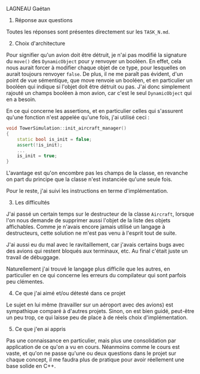 LAGNEAU Gaétan

1) Réponse aux questions

Toutes les réponses sont présentes directement sur les `TASK_N.md`.

2) Choix d'architecture

Pour signifier qu'un avion doit être détruit, je n'ai pas modifié la signature du `move()` des `DynamicObject` pour y renvoyer un booléen.
En effet, cela nous aurait forcer à modifier chaque objet de ce type, pour lesquelles on aurait toujours renvoyer `false`.
De plus, il ne me paraît pas évident, d'un point de vue sémentique, que move renvoie un booléen, et en particulier un booléen qui indique 
si l'objet doit être détruit ou pas. J'ai donc simplement rajouté un champs booléen à mon avion, car c'est le seul `DynamicObject` qui en a besoin.

En ce qui concerne les assertions, et en particulier celles qui s'assurent qu'une fonction n'est appelée qu'une fois,
j'ai utilisé ceci :

```cpp
void TowerSimulation::init_aircraft_manager()
{
    static bool is_init = false;
    assert(!is_init);
    ...
    is_init = true;
}
```

L'avantage est qu'on encombre pas les champs de la classe, en revanche on part du principe que la classe n'est instanciée qu'une seule fois.

Pour le reste, j'ai suivi les instructions en terme d'implémentation.

3) Les difficultés

J'ai passé un certain temps sur le destructeur de la classe `Aircraft`, lorsque l'on nous demande de supprimer aussi l'objet de la liste des objets affichables. Comme je n'avais encore jamais utilisé un langage à destructeurs, cette solution ne m'est pas venu à l'esprit tout de suite.

J'ai aussi eu du mal avec le ravitaillement, car j'avais certains bugs avec des avions qui restent bloqués aux terminaux, etc. Au final c'était juste un travail de débuggage.

Naturellement j'ai trouvé le langage plus difficile que les autres, en particulier en ce qui concerne les erreurs du compilateur qui sont parfois peu clémentes.

4) Ce que j'ai aimé et/ou détesté dans ce projet

Le sujet en lui même (travailler sur un aéroport avec des avions) est sympathique comparé à d'autres projets.
Sinon, on est bien guidé, peut-être un peu trop, ce qui laisse peu de place à de réels choix d'implémentation.

5) Ce que j'en ai appris

Pas une connaissance en particulier, mais plus une consolidation par application de ce qu'on a vu en cours.
Néanmoins comme le cours est vaste, et qu'on ne passe qu'une ou deux questions dans le projet sur chaque concept,
il me faudra plus de pratique pour avoir réellement une base solide en C++. 
